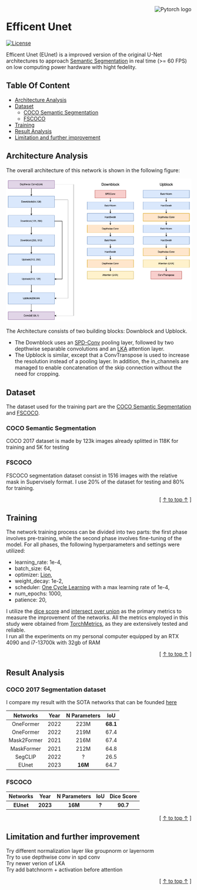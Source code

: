 <a href="https://pytorch.org/">
    <img src="https://github.com/pytorch/pytorch/blob/master/docs/source/_static/img/pytorch-logo-dark.png" alt="Pytorch logo" title="Pytorch" align="right" height="80" />
</a>

# Efficent Unet

[![License](https://img.shields.io/badge/License-Apache_2.0-blue.svg)](https://opensource.org/licenses/Apache-2.0)


Efficent Unet (EUnet) is a improved version of the original U-Net architectures to approach [Semantic Segmentation](https://en.wikipedia.org/wiki/Image_segmentation) in real time (>= 60 FPS) on low computing power hardware with hight fedelity.


## Table Of Content

- [Architecture Analysis](#Architecture-Analysis)
- [Dataset](#Dataset)
    - [COCO Semantic Segmentation](#COCO-Semantic-Segmentation)
    - [FSCOCO](#FSCOCO)
- [Training](#Training)
- [Result Analysis](#Result-Analysis)
- [Limitation and further improvement](#Limitation-and-further-improvement)


## Architecture Analysis

The overall architecture of this network is shown in the following figure:
<p align="center">
  <img src="https://github.com/ZappaRoberto/Efficent_Unet/blob/main/img/architecture.png" />
</p>

The Architecture consists of two building blocks: Downblock and Upblock.
- The Downblock uses an [SPD-Conv](https://github.com/LabSAINT/SPD-Conv) pooling layer, followed by two depthwise separable convolutions and an [LKA](https://arxiv.org/abs/2202.09741) attention layer.<br/>
- The Upblock is similar, except that a ConvTranspose is used to increase the resolution instead of a pooling layer. In addition, the in_channels are managed to enable concatenation of the skip connection without the need for cropping.


## Dataset

The dataset used for the training part are the [COCO Semantic Segmentation](https://cocodataset.org/#download) and [FSCOCO](https://www.fsoco-dataset.com/). 


### COCO Semantic Segmentation

COCO 2017 dataset is made by 123k images already splitted in 118K for training and 5K for testing


### FSCOCO

FSCOCO segmentation dataset consist in 1516 images with the relative mask in Supervisely format. I use 20% of the dataset for testing and 80% for training. 

<div align="right">[ <a href="#Table-Of-Content">↑ to top ↑</a> ]</div>

## Training

The network training process can be divided into two parts: the first phase involves pre-training, while the second phase involves fine-tuning of the model. For all phases, the following hyperparameters and settings were utilized:
</br>
- learning_rate: 1e-4,
- batch_size: 64,
- optimizer: [Lion](https://arxiv.org/abs/2302.06675),
- weight_decay: 1e-2,
- scheduler: [One Cycle Learning](https://pytorch.org/docs/stable/generated/torch.optim.lr_scheduler.OneCycleLR.html) with a max learning rate of 1e-4,
- num_epochs: 1000,
- patience: 20,

I utilize the [dice score](https://en.wikipedia.org/wiki/S%C3%B8rensen%E2%80%93Dice_coefficient) and [intersect over union](https://en.wikipedia.org/wiki/Jaccard_index) as the primary metrics to measure the improvement of the networks. All the metrics employed in this study were obtained from [TorchMetrics](https://torchmetrics.readthedocs.io/en/latest), as they are extensively tested and reliable.
</br>
I run all the experiments on my personal computer equipped by an RTX 4090 and i7-13700k with 32gb of RAM

<div align="right">[ <a href="#Table-Of-Content">↑ to top ↑</a> ]</div>

## Result Analysis


### COCO 2017 Segmentation dataset

I compare my result with the SOTA networks that can be founded [here](https://paperswithcode.com/sota/semantic-segmentation-on-coco-1)

|     Networks    |  Year  |  N Parameters  |   IoU   |
|  :------------: | :----: | :------------: |  :----: |
|    OneFormer    |  2022  |      223M      |   **68.1**  |
|    OneFormer    |  2022  |      219M      |   67.4  |
|    Mask2Former  |  2021  |      216M      |   67.4  |
|    MaskFormer   |  2021  |      212M      |   64.8  |
|    SegCLIP      |  2022  |       ?        |   26.5  |
|    EUnet        |  2023  |      **16M**       |   64.7  |


### FSCOCO

|     Networks    |  Year  |  N Parameters  |   IoU   |   Dice Score   |
|  :------------: | :----: | :------------: |  :----: |  :----------:  |
|    **EUnet**    |**2023**|    **16M**     | **?**|    **90.7**    |


<div align="right">[ <a href="#Table-Of-Content">↑ to top ↑</a> ]</div>

## Limitation and further improvement

Try different normalization layer like groupnorm or layernorm <br/>
Try to use depthwise conv in spd conv <br/>
Try newer verion of LKA <br/>
Try add batchnorm + activation before attention


<div align="right">[ <a href="#Table-Of-Content">↑ to top ↑</a> ]</div>
